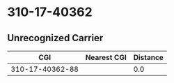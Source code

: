 # 310-17-40362
## Unrecognized Carrier


| CGI | Nearest CGI | Distance |
|-----|-------------|----------|
| 310-17-40362-88 |  | 0.0 |
